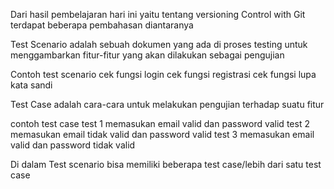 Dari hasil pembelajaran hari ini yaitu tentang versioning Control with Git terdapat beberapa pembahasan diantaranya

Test Scenario
 adalah sebuah dokumen yang ada di proses testing untuk menggambarkan fitur-fitur yang akan dilakukan sebagai pengujian
 
Contoh test scenario
cek fungsi login
cek fungsi registrasi
cek fungsi lupa kata sandi

Test Case
adalah cara-cara untuk melakukan pengujian terhadap suatu fitur

contoh test case
test 1
memasukan email valid dan password valid
test 2
memasukan email tidak valid dan password valid
test 3
memasukan email valid dan password tidak valid

Di dalam Test scenario bisa memiliki beberapa test case/lebih dari satu test case
